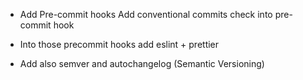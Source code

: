 - Add Pre-commit hooks
  Add conventional commits check into pre-commit hook 

- Into those precommit hooks add eslint + prettier 

- Add also semver and autochangelog (Semantic Versioning)
